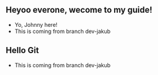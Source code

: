 ## Heyoo everone, wecome to my guide!

- Yo, Johnny here!
- This is coming from branch dev-jakub

## Hello Git

- This is coming from branch dev-jakub
